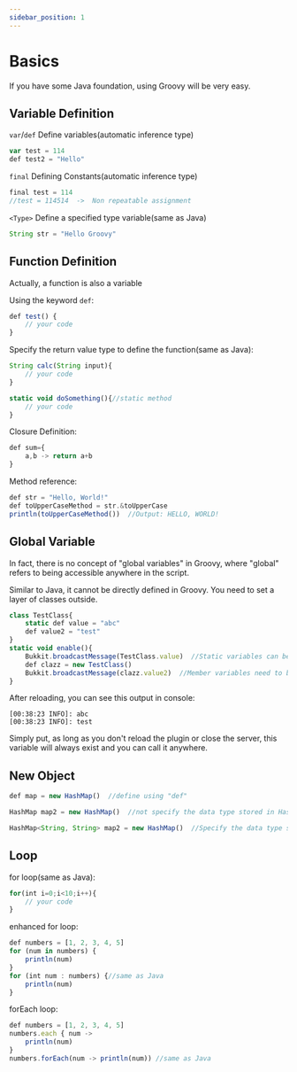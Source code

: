 ```yaml
---
sidebar_position: 1
---
```


# Basics

If you have some Java foundation, using Groovy will be very easy.

## Variable Definition

`var`/`def` Define variables(automatic inference type)

```js
var test = 114
def test2 = "Hello"
```

`final` Defining Constants(automatic inference type)

```js
final test = 114
//test = 114514  ->  Non repeatable assignment
```

`<Type>` Define a specified type variable(same as Java)

```js
String str = "Hello Groovy"
```

## Function Definition

Actually, a function is also a variable

Using the keyword `def`:
```js
def test() {
    // your code
}
```

Specify the return value type to define the function(same as Java):
```js
String calc(String input){
    // your code
}

static void doSomething(){//static method
    // your code
}
```

Closure Definition:
```js
def sum={
    a,b -> return a+b
}
```

Method reference:
```js
def str = "Hello, World!"
def toUpperCaseMethod = str.&toUpperCase
println(toUpperCaseMethod())  //Output: HELLO, WORLD!
```

## Global Variable

In fact, there is no concept of "global variables" in Groovy, where "global" refers to being accessible anywhere in the script.

Similar to Java, it cannot be directly defined in Groovy. You need to set a layer of classes outside.

```js
class TestClass{
    static def value = "abc"
    def value2 = "test"
}
static void enable(){
    Bukkit.broadcastMessage(TestClass.value)  //Static variables can be directly accessed through classes
    def clazz = new TestClass()
    Bukkit.broadcastMessage(clazz.value2)  //Member variables need to be accessed through objects
}
```

After reloading, you can see this output in console:

```
[00:38:23 INFO]: abc
[00:38:23 INFO]: test
```

Simply put, as long as you don't reload the plugin or close the server, this variable will always exist and you can call it anywhere.

## New Object

```js
def map = new HashMap()  //define using "def"

HashMap map2 = new HashMap()  //not specify the data type stored in HashMap

HashMap<String, String> map2 = new HashMap()  //Specify the data type stored in HashMap, like Java
```

## Loop

for loop(same as Java):
```js
for(int i=0;i<10;i++){
    // your code
}
```

enhanced for loop:
```js
def numbers = [1, 2, 3, 4, 5]
for (num in numbers) {
    println(num)
}
for (int num : numbers) {//same as Java
    println(num)
}
```

forEach loop:

```js
def numbers = [1, 2, 3, 4, 5]
numbers.each { num ->
    println(num)
}
numbers.forEach(num -> println(num)) //same as Java
```
